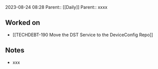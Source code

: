 2023-08-24 08:28
Parent:: [[Daily]] 
Parent:: xxxx






## Worked on

- [[TECHDEBT-190 Move the DST Service to the DeviceConfig Repo]]

## Notes

- xxx





